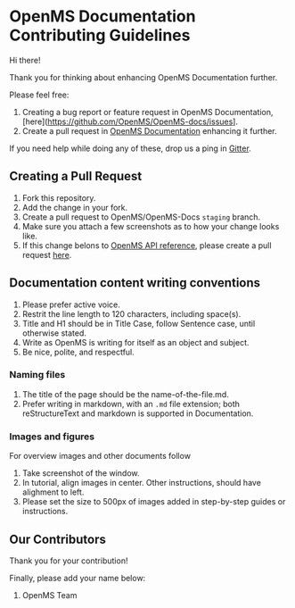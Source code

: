 OpenMS Documentation Contributing Guidelines
============================================

Hi there!

Thank you for thinking about enhancing OpenMS Documentation further.

Please feel free:

1. Creating a bug report or feature request in OpenMS Documentation, [here](https://github.com/OpenMS/OpenMS-docs/issues].
2. Create a pull request in [OpenMS Documentation](https://github.com/OpenMS/OpenMS-docs) enhancing it further.

If you need help while doing any of these, drop us a ping in [Gitter](https://gitter.im/OpenMS/OpenMS).

## Creating a Pull Request

1. Fork this repository.
2. Add the change in your fork.
3. Create a pull request to OpenMS/OpenMS-Docs `staging` branch.
4. Make sure you attach a few screenshots as to how your change looks like.
5. If this change belons to [OpenMS API reference](https://abibuilder.informatik.uni-tuebingen.de/archive/openms/Documentation/nightly/html/index.html),
   please create a pull request [here](https://github.com/OpenMS/OpenMS/tree/develop/doc).

## Documentation content writing conventions

1. Please prefer active voice.
2. Restrit the line length to 120 characters, including space(s).
3. Title and H1 should be in Title Case, follow Sentence case, until otherwise stated.
4. Write as OpenMS is writing for itself as an object and subject.
5. Be nice, polite, and respectful.

### Naming files

1. The title of the page should be the name-of-the-file.md.
2. Prefer writing in markdown, with an `.md` file extension; both reStructureText and markdown is supported in Documentation.

### Images and figures

For overview images and other documents follow

1. Take screenshot of the window.
2. In tutorial, align images in center. Other instructions, should have alighment to left.
3. Please set the size to 500px of images added in step-by-step guides or instructions.

## Our Contributors

Thank you for your contribution!

Finally, please add your name below:

1. OpenMS Team
